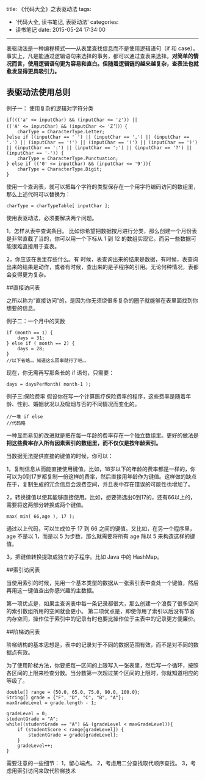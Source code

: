 title: 《代码大全》之表驱动法
tags:
  - '代码大全, 读书笔记, 表驱动法'
categories:
  - 读书笔记
date: 2015-05-24 17:34:00
---
表驱动法是一种编程模式——从表里查找信息而不是使用逻辑语句（if 和 case）。事实上，凡是能通过逻辑语句来选择的事务，都可以通过查表来选择。**对简单的情况而言，使用逻辑语句更为容易和直白。但随着逻辑链的越来越复杂，查表法也就愈发显得更具吸引力。**

## 表驱动法使用总则

例子一：
    使用复杂的逻辑对字符分类
    
    if((('a' <= inputChar) && (inputChar <= 'z')) || 
	(('A' <= inputChar) && (inputChar <= 'Z‘）））{
        charType = CharacterType.Letter;
    }else if ((inputChar == ' ') || (inputChar == ',') || (inputChar == '.') || (inputChar == '!') || (inputChar == '(') || (inputChar == ')') || (inputChar == ':') || (inputChar == ';') || (inputChar == '?') || (inputChar == '-')) {
        charType = CharacterType.Punctuation;
    } else if (('0' <= inputChar) && (inputChar <= '9')){
        charType = CharacterType.Digit;
    }

使用一个查询表，就可以把每个字符的类型保存在一个用字符编码访问的数组里，那么上述代码可以替换为：
   
    charType = charTypeTable[ inputChar ];

使用表驱动法，必须要解决两个问题。

1，怎样从表中查询条目。 比如你希望把数据按月进行分类，那么创建一个月份表是非常直截了当的，你可以用一个下标从 1 到 12 的数组实现它。而另一些数据可能很难直接用于查表。

2，你应该在表里存些什么。有
时候，表查询出来的结果是数据，有时候，表查询出来的结果是动作，或者有时候，查出来的是子程序的引用。无论何种情况，表都会变得更为复杂。
<!-- more -->
##直接访问表

之所以称为“直接访问”的，是因为你无须绕很多复杂的圈子就能够在表里面找到你想要的信息。

例子二：一个月中的天数

    if (month == 1) {
        days = 31;
    } else if ( month == 2) {
        days = 28;
    }
    //以下省略。。知道这么回事就行了吧。。

现在，你无需再写那条长的 if 语句，只需要：

    days = daysPerMonth( month-1 );

例子三:保险费率
假设你在写一个计算医疗保险费率的程序，这些费率是随着年龄、性别、婚姻状况以及吸烟与否的不同情况而变化的。

    //一堆 if else
    //代码略

一种显而易见的改进就是把在每一年龄的费率存在一个独立数组里。更好的做法是**把这些费率存入所有因素索引的数组里，而不仅仅是按年龄索引。**

当数据无法提供直接的键值的时候，你可以：

1，复制信息从而能直接使用键值。比如，18岁以下的年龄的费率都是一样的，你可以为0到17岁都复制一份这样的费率，然后直接用年龄作为键值。这样做的缺点在于，复制生成的冗余信息会浪费空间，并且表中存在错误的可能性也增加了。

2，转换键值以使其能够直接使用。比如，想要筛选出0到17的，还有66以上的，需要将这两部分转换成两个键值。

    max( min( 66,age ), 17 );
通过以上代码，可以生成位于 17 到 66 之间的键值。又比如，在另一个程序里，age 不是以 1，而是以 5 为步数，那么就需要将所有 age 除以 5 来构造这样的键值。

3，把键值转换提取成独立的子程序。比如 Java 中的 HashMap。

##索引访问表

当使用索引的时候，先用一个基本类型的数据从一张索引表中查处一个键值，然后再用这一键值查出你感兴趣的主数据。

第一项优点是，如果主查询表中每一条记录都很大，那么创建一个浪费了很多空间的索引数组所用的空间就会更小。
第二项优点是，即使你用了索引以后没有节省内存空间，操作位于索引中的记录有时也要比操作位于主表中的记录更方便廉价。

##阶梯访问表

阶梯结构的基本思想是，表中的记录对于不同的数据范围有效，而不是对不同的数据点有效。

为了使用阶梯方法，你要把每一区间的上限写入一张表里，然后写一个循环，按照各区间的上限来检查分数。当分数第一次超过某个区间的上限时，你就知道相应的等级了。

    double[] range = {50.0, 65.0, 75.0, 90.0, 100.0};
    String[] grade = {"F", "D", "C", "B", "A"};
    maxGradeLevel = grade.length - 1;
    
    gradeLevel = 0;
    studentGrade = "A";
    while((studentGrade == "A") && (gradeLevel < maxGradeLevel)){
        if (studentScore < range[gradeLevel]) {
            studentGrade = grade[gradeLevel];
        }
        gradeLevel++;
    }
需要注意的一些细节：
1，留心端点。
2，考虑用二分查找取代顺序查找。
3，考虑用索引访问来取代阶梯技术